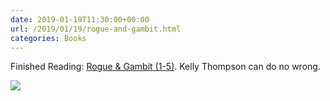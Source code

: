 ```yaml
---
date: 2019-01-19T11:30:00+00:00
url: /2019/01/19/rogue-and-gambit.html
categories: Books
---
```

Finished Reading: [Rogue & Gambit (1-5)](https://www.marvel.com/comics/series/23868/rogue_gambit_2018). Kelly Thompson can do no wrong.

![](https://rknightuk.s3.us-east-1.amazonaws.com/almanac/rogue-and-gambit.jpg)
